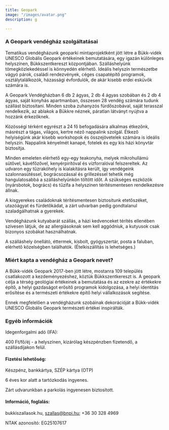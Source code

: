 ```yaml
---
title: Geopark
image: "/images/avatar.png"
description: g

---
```


### A Geopark vendégház szolgáltatásai

Tematikus vendégházunk geoparki mintaprojektként jött létre a Bükk-vidék UNESCO Globális Geopark értékeinek bemutatására, egy igazán különleges helyszínen, Bükkszentkereszt központjában. Szálláshelyünk tömegközlekedéssel is könnyedén elérhető. Ideális helyszín természetbe vágyó párok, családi rendezvények, céges csapatépítő programok, osztálytalálkozók, házassági évfordulók, de akár kisebb erdei esküvők számára is.

A Geopark Vendégházban 6 db 2 ágyas, 2 db 4 ágyas szobában és 2 db 4 ágyas, saját konyhás apartmanban, összesen 28 vendég számára tudunk szállást biztosítani. Minden szoba zuhanyzós fürdőszobával, saját terasszal rendelkezik, az ablakok a Bükkre néznek, páratlan látványt nyújtva a hozzánk érkezőknek.

Közösségi térként egyrészt a 24 fő befogadására alkalmas étkezőnk, másrészt a tágas, világos, kertre néző nappalink szolgál. Étkező helyiségünk akár kisebb workshopok és összejövetelek számára is ideális helyszín. Nappalink kényelmét kanapé, fotelek és egy kis házi könyvtár biztosítja.

Minden emeleten elérhető egy-egy teakonyha, melyek mikrohullámú sütővel, kávéfőzővel, kenyérpirítóval és vízforralóval felszereltek. Az udvaron egy tűzrakóhely is kialakításra került, így vendégeink szalonnasütéssel, bográcsozással és grillezéssel tehetik még hangulatosabbá a szálláshelyünkön töltött időt. A szükséges eszközök (nyársbotok, bogrács) és tűzifa a helyszínen térítésmentesen rendelkezésre állnak.

A kisgyerekes családoknak térítésmentesen biztosítunk etetőszéket, utazóágyat és fürdetőkádat, a zárt udvarban pedig gondtalanul szaladgálhatnak a gyerekek.

Vendégházunk kutyabarát szállás, a házi kedvenceket térítés ellenében szívesen látjuk, de az allergiásoknak sem kell aggódniuk, a kutyusok csak bizonyos szobákat használhatnak.

A szálláshely önellátó, éttermek, kisbolt, gyógyszertár, posta a faluban, elérhető közelségben találhatók. (Ételkiszállítás is lehetséges.)

### Miért kapta a vendégház a Geopark nevet?

A Bükk-vidék Geopark 2017-ben jött létre, mostanra 109 település csatlakozott a kezdeményezéshez, köztük Bükkszentkereszt is. A geopark célja a térség geológiai értékeinek a bemutatása és az ezekre az értékekre építő, a helyi gazdaságot erősítő programok kidolgozása, a helyi identitás erősítése és a természeti értékekre építő helyi vállalkozások segítése.

Ennek megfelelően a vendégházunk szobáinak dekorációját a Bükk-vidék UNESCO Globális Geopark természeti értékei inspirálták.

### Egyéb információk

Idegenforgalmi adó (IFA):

400 Ft/fő/éj - a helyszínen, kizárólag készpénzben fizetendő, a szállásdíjakon felül.

#### Fizetési lehetőség:

Készpénz, bankkártya, SZÉP kártya (OTP)

6 éves kor alatt a tartózkodás ingyenes.

Zárt udvarunkban a parkolás ingyenesen biztosított.

#### Információ, foglalás:

bukkiszallasok.hu, szallas@bnpi.hu; +36 30 328 4969

NTAK azonosító: EG25107617
